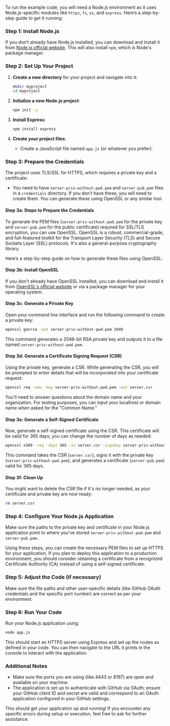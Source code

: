 To run the example code, you will need a Node.js environment as it uses Node.js-specific modules like `https`, `fs`, `os`, and `express`. Here’s a step-by-step guide to get it running:

### Step 1: Install Node.js

If you don’t already have Node.js installed, you can download and install it from [Node.js official website](https://nodejs.org/). This will also install `npm`, which is Node's package manager.

### Step 2: Set Up Your Project

1. **Create a new directory** for your project and navigate into it:
   ```bash
   mkdir myproject
   cd myproject
   ```

2. **Initialize a new Node.js project**:
   ```bash
   npm init -y
   ```

3. **Install Express**:
   ```bash
   npm install express
   ```

4. **Create your project files**:
	- Create a JavaScript file named `app.js` (or whatever you prefer).

### Step 3: Prepare the Credentials

The project uses TLS/SSL for HTTPS, which requires a private key and a certificate:

- You need to have `server-priv-without-pwd.pem` and `server-pub.pem` files in a `credentials` directory. If you don’t have these, you will need to create them. You can generate these using OpenSSL or any similar tool.

#### Step 3a: Steps to Prepare the Credentials

To generate the PEM files (`server-priv-without-pwd.pem` for the private key and `server-pub.pem` for the public certificate) required for SSL/TLS encryption, you can use OpenSSL. OpenSSL is a robust, commercial-grade, and full-featured toolkit for the Transport Layer Security (TLS) and Secure Sockets Layer (SSL) protocols. It's also a general-purpose cryptography library.

Here’s a step-by-step guide on how to generate these files using OpenSSL:

#### Step 3b: Install OpenSSL

If you don't already have OpenSSL installed, you can download and install it from [OpenSSL's official website](https://www.openssl.org/) or via a package manager for your operating system.

#### Step 3c: Generate a Private Key

Open your command line interface and run the following command to create a private key:

```bash
openssl genrsa -out server-priv-without-pwd.pem 2048
```
This command generates a 2048-bit RSA private key and outputs it to a file named `server-priv-without-pwd.pem`.

#### Step 3d: Generate a Certificate Signing Request (CSR)

Using the private key, generate a CSR. While generating the CSR, you will be prompted to enter details that will be incorporated into your certificate request:

```bash
openssl req -new -key server-priv-without-pwd.pem -out server.csr
```
You'll need to answer questions about the domain name and your organization. For testing purposes, you can input your localhost or domain name when asked for the "Common Name."

#### Step 3e: Generate a Self-Signed Certificate

Now, generate a self-signed certificate using the CSR. This certificate will be valid for 365 days; you can change the number of days as needed:

```bash
openssl x509 -req -days 365 -in server.csr -signkey server-priv-without-pwd.pem -out server-pub.pem
```
This command takes the CSR (`server.csr`), signs it with the private key (`server-priv-without-pwd.pem`), and generates a certificate (`server-pub.pem`) valid for 365 days.

#### Step 3f: Clean Up

You might want to delete the CSR file if it's no longer needed, as your certificate and private key are now ready:

```bash
rm server.csr
```

### Step 4: Configure Your Node.js Application

Make sure the paths to the private key and certificate in your Node.js application point to where you've stored `server-priv-without-pwd.pem` and `server-pub.pem`.

Using these steps, you can create the necessary PEM files to set up HTTPS for your application. If you plan to deploy this application to a production environment, you should consider obtaining a certificate from a recognized Certificate Authority (CA) instead of using a self-signed certificate.

### Step 5: Adjust the Code (if necessary)

Make sure the file paths and other user-specific details (like GitHub OAuth credentials and the specific port number) are correct as per your environment.

### Step 6: Run Your Code

Run your Node.js application using:

```bash
node app.js
```

This should start an HTTPS server using Express and set up the routes as defined in your code. You can then navigate to the URL it prints in the console to interact with the application.

### Additional Notes

- Make sure the ports you are using (like 4443 or 8197) are open and available on your machine.
- The application is set up to authenticate with GitHub via OAuth; ensure your GitHub client ID and secret are valid and correspond to an OAuth application configured in your GitHub settings.

This should get your application up and running! If you encounter any specific errors during setup or execution, feel free to ask for further assistance.